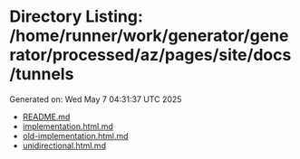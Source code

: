 # Directory Listing: /home/runner/work/generator/generator/processed/az/pages/site/docs/tunnels
Generated on: Wed May  7 04:31:37 UTC 2025

- [README.md](README.md)
- [implementation.html.md](implementation.html.md)
- [old-implementation.html.md](old-implementation.html.md)
- [unidirectional.html.md](unidirectional.html.md)
